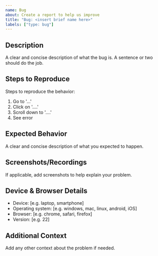 ```yaml
---
name: Bug
about: Create a report to help us improve
title: "Bug: <insert brief name here>"
labels: ["type: bug"]
---
```


## Description

A clear and concise description of what the bug is. A sentence or two should do the job.

## Steps to Reproduce

Steps to reproduce the behavior:

1. Go to '...'
2. Click on '....'
3. Scroll down to '....'
4. See error

## Expected Behavior

A clear and concise description of what you expected to happen.

## Screenshots/Recordings

If applicable, add screenshots to help explain your problem.

## Device & Browser Details

- Device: [e.g. laptop, smartphone]
- Operating system: [e.g. windows, mac, linux, android, iOS]
- Browser: [e.g. chrome, safari, firefox]
- Version: [e.g. 22]

## Additional Context

Add any other context about the problem if needed.
